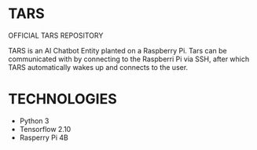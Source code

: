 # TARS
OFFICIAL TARS REPOSITORY

TARS is an AI Chatbot Entity planted on a Raspberry Pi. Tars can be communicated with by connecting to the Raspberri Pi via SSH, after which TARS automatically wakes up and connects to the user. 

# TECHNOLOGIES
- Python 3
- Tensorflow 2.10
- Rasperry Pi 4B 
